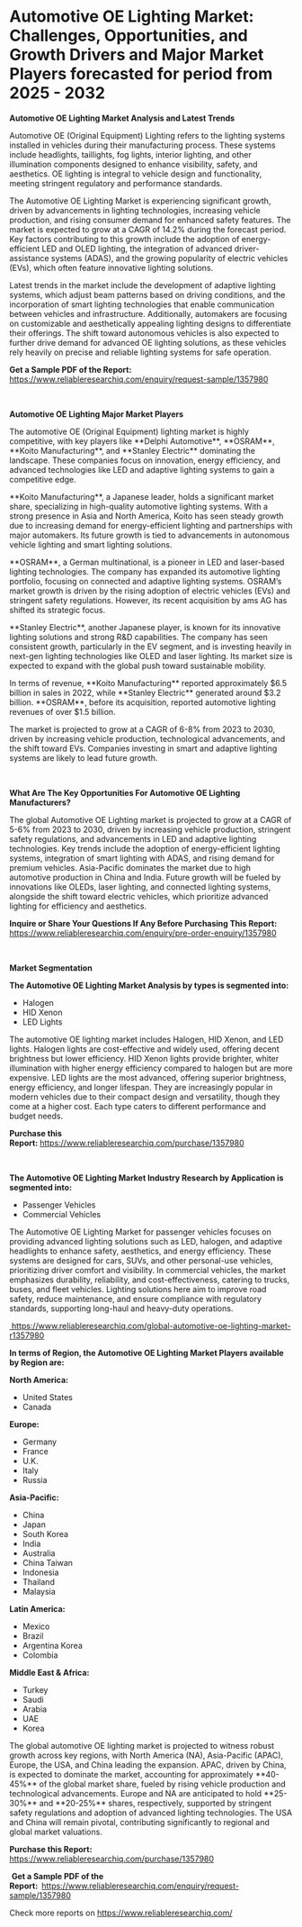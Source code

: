 <p><h1>Automotive OE Lighting Market: Challenges, Opportunities, and Growth Drivers and Major Market Players forecasted for period from 2025 - 2032</h1></p><p><strong>Automotive OE Lighting Market Analysis and Latest Trends</strong></p>
<p><p>Automotive OE (Original Equipment) Lighting refers to the lighting systems installed in vehicles during their manufacturing process. These systems include headlights, taillights, fog lights, interior lighting, and other illumination components designed to enhance visibility, safety, and aesthetics. OE lighting is integral to vehicle design and functionality, meeting stringent regulatory and performance standards.</p><p>The Automotive OE Lighting Market is experiencing significant growth, driven by advancements in lighting technologies, increasing vehicle production, and rising consumer demand for enhanced safety features. The market is expected to grow at a CAGR of 14.2% during the forecast period. Key factors contributing to this growth include the adoption of energy-efficient LED and OLED lighting, the integration of advanced driver-assistance systems (ADAS), and the growing popularity of electric vehicles (EVs), which often feature innovative lighting solutions.</p><p>Latest trends in the market include the development of adaptive lighting systems, which adjust beam patterns based on driving conditions, and the incorporation of smart lighting technologies that enable communication between vehicles and infrastructure. Additionally, automakers are focusing on customizable and aesthetically appealing lighting designs to differentiate their offerings. The shift toward autonomous vehicles is also expected to further drive demand for advanced OE lighting solutions, as these vehicles rely heavily on precise and reliable lighting systems for safe operation.</p></p>
<p><strong>Get a Sample PDF of the Report:&nbsp;</strong> <a href="https://www.reliableresearchiq.com/enquiry/request-sample/1357980?utm_campaign=1088&utm_medium=2&utm_source=Github&utm_content=ia&utm_term=23012025&utm_id=automotive-oe-lighting">https://www.reliableresearchiq.com/enquiry/request-sample/1357980</a></p>
<p>&nbsp;</p>
<p><strong>Automotive OE Lighting Major Market Players</strong></p>
<p><p>The automotive OE (Original Equipment) lighting market is highly competitive, with key players like **Delphi Automotive**, **OSRAM**, **Koito Manufacturing**, and **Stanley Electric** dominating the landscape. These companies focus on innovation, energy efficiency, and advanced technologies like LED and adaptive lighting systems to gain a competitive edge.</p><p>**Koito Manufacturing**, a Japanese leader, holds a significant market share, specializing in high-quality automotive lighting systems. With a strong presence in Asia and North America, Koito has seen steady growth due to increasing demand for energy-efficient lighting and partnerships with major automakers. Its future growth is tied to advancements in autonomous vehicle lighting and smart lighting solutions.</p><p>**OSRAM**, a German multinational, is a pioneer in LED and laser-based lighting technologies. The company has expanded its automotive lighting portfolio, focusing on connected and adaptive lighting systems. OSRAM’s market growth is driven by the rising adoption of electric vehicles (EVs) and stringent safety regulations. However, its recent acquisition by ams AG has shifted its strategic focus.</p><p>**Stanley Electric**, another Japanese player, is known for its innovative lighting solutions and strong R&D capabilities. The company has seen consistent growth, particularly in the EV segment, and is investing heavily in next-gen lighting technologies like OLED and laser lighting. Its market size is expected to expand with the global push toward sustainable mobility.</p><p>In terms of revenue, **Koito Manufacturing** reported approximately $6.5 billion in sales in 2022, while **Stanley Electric** generated around $3.2 billion. **OSRAM**, before its acquisition, reported automotive lighting revenues of over $1.5 billion.</p><p>The market is projected to grow at a CAGR of 6-8% from 2023 to 2030, driven by increasing vehicle production, technological advancements, and the shift toward EVs. Companies investing in smart and adaptive lighting systems are likely to lead future growth.</p></p>
<p>&nbsp;</p>
<p><strong>What Are The Key Opportunities For Automotive OE Lighting Manufacturers?</strong></p>
<p><p>The global Automotive OE Lighting market is projected to grow at a CAGR of 5-6% from 2023 to 2030, driven by increasing vehicle production, stringent safety regulations, and advancements in LED and adaptive lighting technologies. Key trends include the adoption of energy-efficient lighting systems, integration of smart lighting with ADAS, and rising demand for premium vehicles. Asia-Pacific dominates the market due to high automotive production in China and India. Future growth will be fueled by innovations like OLEDs, laser lighting, and connected lighting systems, alongside the shift toward electric vehicles, which prioritize advanced lighting for efficiency and aesthetics.</p></p>
<p><strong>Inquire or Share Your Questions If Any Before Purchasing This Report:</strong> <a href="https://www.reliableresearchiq.com/enquiry/pre-order-enquiry/1357980?utm_campaign=1088&utm_medium=2&utm_source=Github&utm_content=ia&utm_term=23012025&utm_id=automotive-oe-lighting">https://www.reliableresearchiq.com/enquiry/pre-order-enquiry/1357980</a></p>
<p>&nbsp;</p>
<p><strong>Market Segmentation</strong></p>
<p><strong>The Automotive OE Lighting Market Analysis by types is segmented into:</strong></p>
<p><ul><li>Halogen</li><li>HID Xenon</li><li>LED Lights</li></ul></p>
<p><p>The automotive OE lighting market includes Halogen, HID Xenon, and LED lights. Halogen lights are cost-effective and widely used, offering decent brightness but lower efficiency. HID Xenon lights provide brighter, whiter illumination with higher energy efficiency compared to halogen but are more expensive. LED lights are the most advanced, offering superior brightness, energy efficiency, and longer lifespan. They are increasingly popular in modern vehicles due to their compact design and versatility, though they come at a higher cost. Each type caters to different performance and budget needs.</p></p>
<p><strong>Purchase this Report:&nbsp;</strong><a href="https://www.reliableresearchiq.com/purchase/1357980?utm_campaign=1088&utm_medium=2&utm_source=Github&utm_content=ia&utm_term=23012025&utm_id=automotive-oe-lighting">https://www.reliableresearchiq.com/purchase/1357980</a></p>
<p>&nbsp;</p>
<p><strong>The Automotive OE Lighting Market Industry Research by Application is segmented into:</strong></p>
<p><ul><li>Passenger Vehicles</li><li>Commercial Vehicles</li></ul></p>
<p><p>The Automotive OE Lighting Market for passenger vehicles focuses on providing advanced lighting solutions such as LED, halogen, and adaptive headlights to enhance safety, aesthetics, and energy efficiency. These systems are designed for cars, SUVs, and other personal-use vehicles, prioritizing driver comfort and visibility. In commercial vehicles, the market emphasizes durability, reliability, and cost-effectiveness, catering to trucks, buses, and fleet vehicles. Lighting solutions here aim to improve road safety, reduce maintenance, and ensure compliance with regulatory standards, supporting long-haul and heavy-duty operations.</p></p>
<p><a href="https://www.reliableresearchiq.com/global-automotive-oe-lighting-market-r1357980?utm_campaign=1088&utm_medium=2&utm_source=Github&utm_content=ia&utm_term=23012025&utm_id=automotive-oe-lighting">&nbsp;https://www.reliableresearchiq.com/global-automotive-oe-lighting-market-r1357980</a></p>
<p><strong>In terms of Region, the Automotive OE Lighting Market Players available by Region are:</strong></p>
<p>
    <p> <strong> North America: </strong>
        <ul>
            <li>United States</li>
            <li>Canada</li>
        </ul>
        </p> 
    <p> <strong> Europe: </strong>
        <ul>
            <li>Germany</li>
            <li>France</li>
            <li>U.K.</li>
            <li>Italy</li>
            <li>Russia</li>
        </ul>
        </p> 
    <p> <strong> Asia-Pacific: </strong>
        <ul>
            <li>China</li>
            <li>Japan</li>
            <li>South Korea</li>
            <li>India</li>
            <li>Australia</li>
            <li>China Taiwan</li>
            <li>Indonesia</li>
            <li>Thailand</li>
            <li>Malaysia</li>
        </ul>
        </p> 
    <p> <strong> Latin America: </strong>
        <ul>
            <li>Mexico</li>
            <li>Brazil</li>
            <li>Argentina Korea</li>
            <li>Colombia</li>
        </ul>
        </p> 
    <p> <strong> Middle East & Africa: </strong>
        <ul>
            <li>Turkey</li>
            <li>Saudi</li>
            <li>Arabia</li>
            <li>UAE</li>
            <li>Korea</li>
        </ul>
    </p>
    </p>
<p><p>The global automotive OE lighting market is projected to witness robust growth across key regions, with North America (NA), Asia-Pacific (APAC), Europe, the USA, and China leading the expansion. APAC, driven by China, is expected to dominate the market, accounting for approximately **40-45%** of the global market share, fueled by rising vehicle production and technological advancements. Europe and NA are anticipated to hold **25-30%** and **20-25%** shares, respectively, supported by stringent safety regulations and adoption of advanced lighting technologies. The USA and China will remain pivotal, contributing significantly to regional and global market valuations.</p></p>
<p><strong>Purchase this Report: </strong><a href="https://www.reliableresearchiq.com/purchase/1357980?utm_campaign=1088&utm_medium=2&utm_source=Github&utm_content=ia&utm_term=23012025&utm_id=automotive-oe-lighting">https://www.reliableresearchiq.com/purchase/1357980</a></p>
<p>&nbsp;<strong>Get a Sample PDF of the Report:&nbsp;&nbsp;</strong><a href="https://www.reliableresearchiq.com/enquiry/request-sample/1357980?utm_campaign=1088&utm_medium=2&utm_source=Github&utm_content=ia&utm_term=23012025&utm_id=automotive-oe-lighting">https://www.reliableresearchiq.com/enquiry/request-sample/1357980</a></p>
<p><strong></strong></p>
<p>Check more reports on <a href="https://www.reliableresearchiq.com/?utm_campaign=1088&utm_medium=2&utm_source=Github&utm_content=ia&utm_term=23012025&utm_id=automotive-oe-lighting">https://www.reliableresearchiq.com/</a></p>